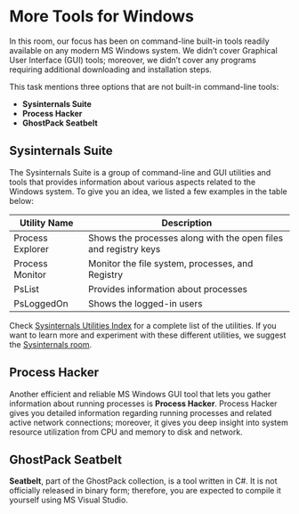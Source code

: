 # More Tools for Windows

In this room, our focus has been on command-line built-in tools readily available on any modern MS Windows system. We didn’t cover Graphical User Interface (GUI) tools; moreover, we didn’t cover any programs requiring additional downloading and installation steps.

This task mentions three options that are not built-in command-line tools:

- **Sysinternals Suite**
- **Process Hacker**
- **GhostPack Seatbelt**

## Sysinternals Suite

The Sysinternals Suite is a group of command-line and GUI utilities and tools that provides information about various aspects related to the Windows system. To give you an idea, we listed a few examples in the table below:

| Utility Name      | Description                                           |
|-------------------|-------------------------------------------------------|
| Process Explorer  | Shows the processes along with the open files and registry keys |
| Process Monitor   | Monitor the file system, processes, and Registry      |
| PsList            | Provides information about processes                  |
| PsLoggedOn        | Shows the logged-in users                             |

Check [Sysinternals Utilities Index](https://learn.microsoft.com/en-us/sysinternals/) for a complete list of the utilities. If you want to learn more and experiment with these different utilities, we suggest the [Sysinternals room](https://tryhackme.com/room/sysinternals).

## Process Hacker

Another efficient and reliable MS Windows GUI tool that lets you gather information about running processes is **Process Hacker**. Process Hacker gives you detailed information regarding running processes and related active network connections; moreover, it gives you deep insight into system resource utilization from CPU and memory to disk and network.

## GhostPack Seatbelt

**Seatbelt**, part of the GhostPack collection, is a tool written in C#. It is not officially released in binary form; therefore, you are expected to compile it yourself using MS Visual Studio.